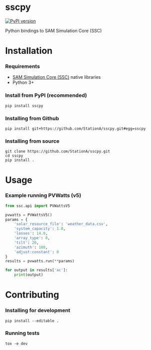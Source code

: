 # sscpy

[![PyPI version](https://badge.fury.io/py/sscpy.svg)](https://badge.fury.io/py/sscpy)

Python bindings to SAM Simulation Core (SSC)

# Installation

### Requirements

* [SAM Simulation Core (SSC)](https://github.com/NREL/ssc) native libraries
* Python 3+

### Install from PyPI (recommended)

```
pip install sscpy
```

### Installing from Github

```
pip install git+https://github.com/StationA/sscpy.git#egg=sscpy
```

### Installing from source

```
git clone https://github.com/StationA/sscpy.git
cd sscpy
pip install .
```

# Usage

### Example running PVWatts (v5)

```python
from ssc.api import PVWattsV5

pvwatts = PVWattsV5()
params = {
    'solar_resource_file': 'weather_data.csv',
    'system_capacity': 1.0,
    'losses': 14.0,
    'array_type': 0,
    'tilt': 20,
    'azimuth': 180,
    'adjust:constant': 0
}
results = pvwatts.run(**params)

for output in results['ac']:
    print(output)
```


# Contributing

### Installing for development

```
pip install --editable .
```

### Running tests

```
tox -e dev
```
